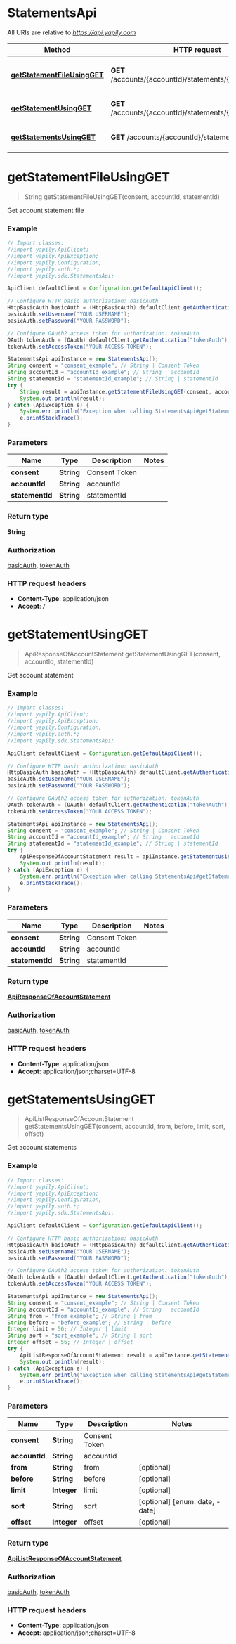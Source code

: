 # StatementsApi

All URIs are relative to *https://api.yapily.com*

Method | HTTP request | Description
------------- | ------------- | -------------
[**getStatementFileUsingGET**](StatementsApi.md#getStatementFileUsingGET) | **GET** /accounts/{accountId}/statements/{statementId}/file | Get account statement file
[**getStatementUsingGET**](StatementsApi.md#getStatementUsingGET) | **GET** /accounts/{accountId}/statements/{statementId} | Get account statement
[**getStatementsUsingGET**](StatementsApi.md#getStatementsUsingGET) | **GET** /accounts/{accountId}/statements | Get account statements


<a name="getStatementFileUsingGET"></a>
# **getStatementFileUsingGET**
> String getStatementFileUsingGET(consent, accountId, statementId)

Get account statement file

### Example
```java
// Import classes:
//import yapily.ApiClient;
//import yapily.ApiException;
//import yapily.Configuration;
//import yapily.auth.*;
//import yapily.sdk.StatementsApi;

ApiClient defaultClient = Configuration.getDefaultApiClient();

// Configure HTTP basic authorization: basicAuth
HttpBasicAuth basicAuth = (HttpBasicAuth) defaultClient.getAuthentication("basicAuth");
basicAuth.setUsername("YOUR USERNAME");
basicAuth.setPassword("YOUR PASSWORD");

// Configure OAuth2 access token for authorization: tokenAuth
OAuth tokenAuth = (OAuth) defaultClient.getAuthentication("tokenAuth");
tokenAuth.setAccessToken("YOUR ACCESS TOKEN");

StatementsApi apiInstance = new StatementsApi();
String consent = "consent_example"; // String | Consent Token
String accountId = "accountId_example"; // String | accountId
String statementId = "statementId_example"; // String | statementId
try {
    String result = apiInstance.getStatementFileUsingGET(consent, accountId, statementId);
    System.out.println(result);
} catch (ApiException e) {
    System.err.println("Exception when calling StatementsApi#getStatementFileUsingGET");
    e.printStackTrace();
}
```

### Parameters

Name | Type | Description  | Notes
------------- | ------------- | ------------- | -------------
 **consent** | **String**| Consent Token |
 **accountId** | **String**| accountId |
 **statementId** | **String**| statementId |

### Return type

**String**

### Authorization

[basicAuth](../README.md#basicAuth), [tokenAuth](../README.md#tokenAuth)

### HTTP request headers

 - **Content-Type**: application/json
 - **Accept**: */*

<a name="getStatementUsingGET"></a>
# **getStatementUsingGET**
> ApiResponseOfAccountStatement getStatementUsingGET(consent, accountId, statementId)

Get account statement

### Example
```java
// Import classes:
//import yapily.ApiClient;
//import yapily.ApiException;
//import yapily.Configuration;
//import yapily.auth.*;
//import yapily.sdk.StatementsApi;

ApiClient defaultClient = Configuration.getDefaultApiClient();

// Configure HTTP basic authorization: basicAuth
HttpBasicAuth basicAuth = (HttpBasicAuth) defaultClient.getAuthentication("basicAuth");
basicAuth.setUsername("YOUR USERNAME");
basicAuth.setPassword("YOUR PASSWORD");

// Configure OAuth2 access token for authorization: tokenAuth
OAuth tokenAuth = (OAuth) defaultClient.getAuthentication("tokenAuth");
tokenAuth.setAccessToken("YOUR ACCESS TOKEN");

StatementsApi apiInstance = new StatementsApi();
String consent = "consent_example"; // String | Consent Token
String accountId = "accountId_example"; // String | accountId
String statementId = "statementId_example"; // String | statementId
try {
    ApiResponseOfAccountStatement result = apiInstance.getStatementUsingGET(consent, accountId, statementId);
    System.out.println(result);
} catch (ApiException e) {
    System.err.println("Exception when calling StatementsApi#getStatementUsingGET");
    e.printStackTrace();
}
```

### Parameters

Name | Type | Description  | Notes
------------- | ------------- | ------------- | -------------
 **consent** | **String**| Consent Token |
 **accountId** | **String**| accountId |
 **statementId** | **String**| statementId |

### Return type

[**ApiResponseOfAccountStatement**](ApiResponseOfAccountStatement.md)

### Authorization

[basicAuth](../README.md#basicAuth), [tokenAuth](../README.md#tokenAuth)

### HTTP request headers

 - **Content-Type**: application/json
 - **Accept**: application/json;charset=UTF-8

<a name="getStatementsUsingGET"></a>
# **getStatementsUsingGET**
> ApiListResponseOfAccountStatement getStatementsUsingGET(consent, accountId, from, before, limit, sort, offset)

Get account statements

### Example
```java
// Import classes:
//import yapily.ApiClient;
//import yapily.ApiException;
//import yapily.Configuration;
//import yapily.auth.*;
//import yapily.sdk.StatementsApi;

ApiClient defaultClient = Configuration.getDefaultApiClient();

// Configure HTTP basic authorization: basicAuth
HttpBasicAuth basicAuth = (HttpBasicAuth) defaultClient.getAuthentication("basicAuth");
basicAuth.setUsername("YOUR USERNAME");
basicAuth.setPassword("YOUR PASSWORD");

// Configure OAuth2 access token for authorization: tokenAuth
OAuth tokenAuth = (OAuth) defaultClient.getAuthentication("tokenAuth");
tokenAuth.setAccessToken("YOUR ACCESS TOKEN");

StatementsApi apiInstance = new StatementsApi();
String consent = "consent_example"; // String | Consent Token
String accountId = "accountId_example"; // String | accountId
String from = "from_example"; // String | from
String before = "before_example"; // String | before
Integer limit = 56; // Integer | limit
String sort = "sort_example"; // String | sort
Integer offset = 56; // Integer | offset
try {
    ApiListResponseOfAccountStatement result = apiInstance.getStatementsUsingGET(consent, accountId, from, before, limit, sort, offset);
    System.out.println(result);
} catch (ApiException e) {
    System.err.println("Exception when calling StatementsApi#getStatementsUsingGET");
    e.printStackTrace();
}
```

### Parameters

Name | Type | Description  | Notes
------------- | ------------- | ------------- | -------------
 **consent** | **String**| Consent Token |
 **accountId** | **String**| accountId |
 **from** | **String**| from | [optional]
 **before** | **String**| before | [optional]
 **limit** | **Integer**| limit | [optional]
 **sort** | **String**| sort | [optional] [enum: date, -date]
 **offset** | **Integer**| offset | [optional]

### Return type

[**ApiListResponseOfAccountStatement**](ApiListResponseOfAccountStatement.md)

### Authorization

[basicAuth](../README.md#basicAuth), [tokenAuth](../README.md#tokenAuth)

### HTTP request headers

 - **Content-Type**: application/json
 - **Accept**: application/json;charset=UTF-8

